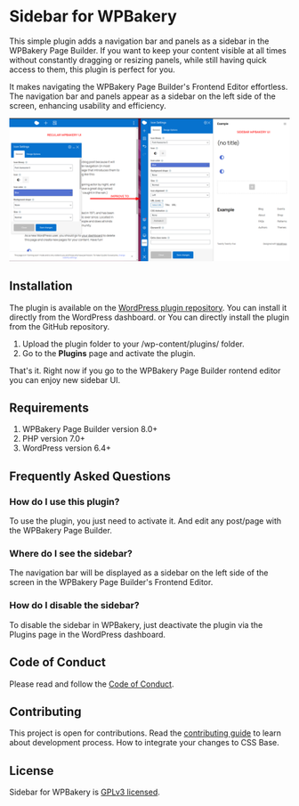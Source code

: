 # Sidebar for WPBakery

This simple plugin adds a navigation bar and panels as a sidebar in the WPBakery Page Builder. If you want to keep your content visible at all times without constantly dragging or resizing panels, while still having quick access to them, this plugin is perfect for you.

It makes navigating the WPBakery Page Builder's Frontend Editor effortless. The navigation bar and panels appear as a sidebar on the left side of the screen, enhancing usability and efficiency.

![](assets/images/screenshot-1.png)

## Installation
The plugin is available on the [WordPress plugin repository](https://wordpress.org/plugins/sidebar-navigation-for-wpbakery/). You can install it directly from the WordPress dashboard.
or
You can directly install the plugin from the GitHub repository.
1. Upload the plugin folder to your /wp-content/plugins/ folder.
2. Go to the **Plugins** page and activate the plugin.

That's it. Right now if you go to the WPBakery Page Builder rontend editor you can enjoy new sidebar UI.

## Requirements
1. WPBakery Page Builder version 8.0+
2. PHP version 7.0+
3. WordPress version 6.4+

## Frequently Asked Questions

### How do I use this plugin?

To use the plugin, you just need to activate it. And edit any post/page with the WPBakery Page Builder.

### Where do I see the sidebar?

The navigation bar will be displayed as a sidebar on the left side of the screen in the WPBakery Page Builder's Frontend Editor.

### How do I disable the sidebar?

To disable the sidebar in WPBakery, just deactivate the plugin via the Plugins page in the WordPress dashboard.

## Code of Conduct

Please read and follow the [Code of Conduct](./CODE_OF_CONDUCT.md).

## Contributing

This project is open for contributions. Read the [contributing guide](./CONTRIBUTING.md) to learn about development process. How to integrate your changes to CSS Base.

## License

Sidebar for WPBakery is [GPLv3 licensed](./LICENSE).
